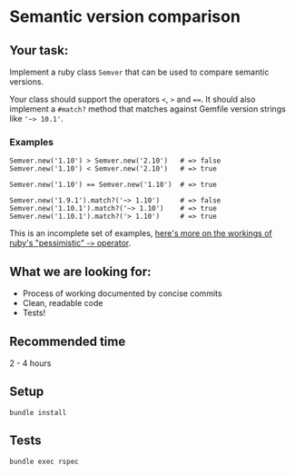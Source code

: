 # Semantic version comparison

## Your task:
Implement a ruby class `Semver` that can be used to compare semantic versions. 

Your class should support the operators `<`, `>` and `==`. It should also implement a `#match?` method that matches against Gemfile version strings like `'~> 10.1'`.

### Examples
```
Semver.new('1.10') > Semver.new('2.10')   # => false
Semver.new('1.10') < Semver.new('2.10')   # => true

Semver.new('1.10') == Semver.new('1.10')  # => true

Semver.new('1.9.1').match?('~> 1.10')     # => false
Semver.new('1.10.1').match?('~> 1.10')    # => true
Semver.new('1.10.1').match?('> 1.10')     # => true
```

This is an incomplete set of examples, [here's more on the workings of ruby's "pessimistic" `~>` operator](https://thoughtbot.com/blog/rubys-pessimistic-operator).

## What we are looking for:
* Process of working documented by concise commits
* Clean, readable code
* Tests!

## Recommended time
2 - 4 hours

## Setup
`bundle install`

## Tests
`bundle exec rspec`